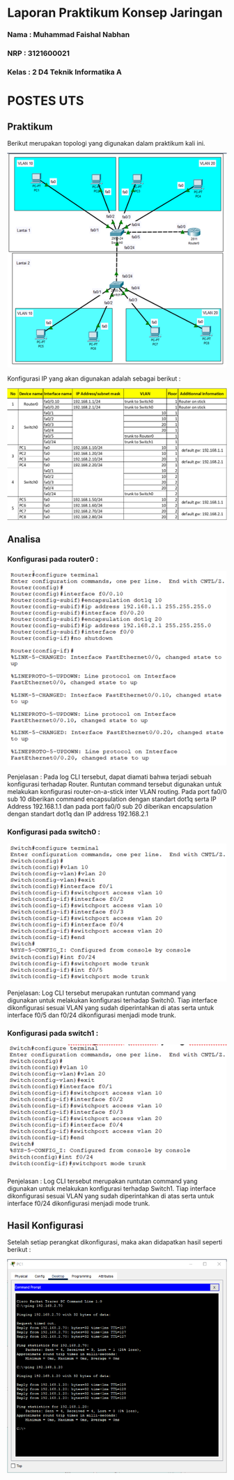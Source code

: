 # Laporan Praktikum Konsep Jaringan

### Nama : Muhammad Faishal Nabhan

### NRP : 3121600021

### Kelas : 2 D4 Teknik Informatika A

# POSTES UTS

## Praktikum

Berikut merupakan topologi yang digunakan dalam praktikum kali ini.

![Topologi](assets/PostesUTS/topologi.png)

Konfigurasi IP yang akan digunakan adalah sebagai berikut :

![Konfigurasi IP](assets/PostesUTS/konfigurasi_ip.png)

## Analisa

### Konfigurasi pada router0 :

![Konfigurasi router0](assets/PostesUTS/router0_config.png)

Penjelasan :
Pada log CLI tersebut, dapat diamati bahwa terjadi sebuah konfigurasi terhadap Router. Runtutan command tersebut digunakan untuk melakukan konfigurasi router-on-a-stick inter VLAN routing.
Pada port fa0/0 sub 10 diberikan command encapsulation dengan standart dot1q serta IP Address 192.168.1.1 dan pada port fa0/0 sub 20 diberikan encapsulation dengan standart dot1q dan IP address 192.168.2.1

### Konfigurasi pada switch0 :

![Konfigurasi Switch0](assets/PostesUTS/switch0_config.png)

Penjelasan:
Log CLI tersebut merupakan runtutan command yang digunakan untuk melakukan konfigurasi terhadap Switch0. Tiap interface dikonfigurasi sesuai VLAN yang sudah diperintahkan di atas serta untuk interface f0/5 dan f0/24 dikonfigurasi menjadi mode trunk.

### Konfigurasi pada switch1 :

![Konfigurasi switch1](assets/PostesUTS/switch1_config.png)

Penjelasan :
Log CLI tersebut merupakan runtutan command yang digunakan untuk melakukan konfigurasi terhadap Switch1. Tiap interface dikonfigurasi sesuai VLAN yang sudah diperintahkan di atas serta untuk interface f0/24 dikonfigurasi menjadi mode trunk.

## Hasil Konfigurasi

Setelah setiap perangkat dikonfigurasi, maka akan didapatkan hasil seperti berikut :

![Hasil Percobaan](assets/PostesUTS/HasilPercobaan.png)
